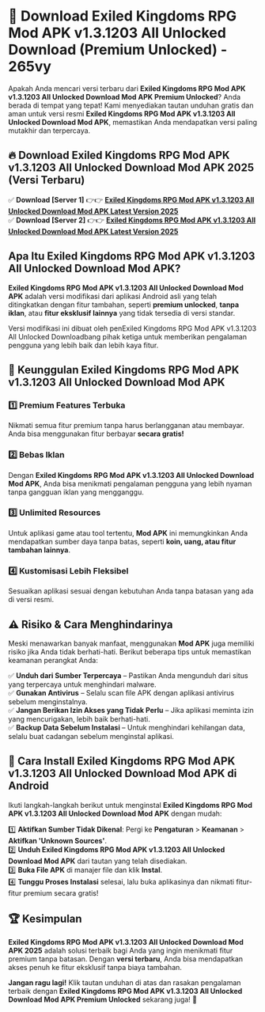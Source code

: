 # 🎯 Download Exiled Kingdoms RPG Mod APK v1.3.1203 All Unlocked Download (Premium Unlocked) -  265vy

Apakah Anda mencari versi terbaru dari **Exiled Kingdoms RPG Mod APK v1.3.1203 All Unlocked Download Mod APK Premium Unlocked**? Anda berada di tempat yang tepat! Kami menyediakan tautan unduhan gratis dan aman untuk versi resmi **Exiled Kingdoms RPG Mod APK v1.3.1203 All Unlocked Download Mod APK**, memastikan Anda mendapatkan versi paling mutakhir dan terpercaya.

## 🔥 Download Exiled Kingdoms RPG Mod APK v1.3.1203 All Unlocked Download Mod APK 2025 (Versi Terbaru)

✅ **Download [Server 1]** 👉👉 [**Exiled Kingdoms RPG Mod APK v1.3.1203 All Unlocked Download Mod APK Latest Version 2025**](https://momento.my/?title=Exiled_Kingdoms_RPG_Mod_APK_v1.3.1203_All_Unlocked_Download)  
✅ **Download [Server 2]** 👉👉 [**Exiled Kingdoms RPG Mod APK v1.3.1203 All Unlocked Download Mod APK Latest Version 2025**](https://momento.my/?title=Exiled_Kingdoms_RPG_Mod_APK_v1.3.1203_All_Unlocked_Download)  

## Apa Itu Exiled Kingdoms RPG Mod APK v1.3.1203 All Unlocked Download Mod APK?

**Exiled Kingdoms RPG Mod APK v1.3.1203 All Unlocked Download Mod APK** adalah versi modifikasi dari aplikasi Android asli yang telah ditingkatkan dengan fitur tambahan, seperti **premium unlocked**, **tanpa iklan**, atau **fitur eksklusif lainnya** yang tidak tersedia di versi standar.

Versi modifikasi ini dibuat oleh penExiled Kingdoms RPG Mod APK v1.3.1203 All Unlocked Downloadbang pihak ketiga untuk memberikan pengalaman pengguna yang lebih baik dan lebih kaya fitur.

## 🎯 Keunggulan Exiled Kingdoms RPG Mod APK v1.3.1203 All Unlocked Download Mod APK

### 1️⃣ Premium Features Terbuka
Nikmati semua fitur premium tanpa harus berlangganan atau membayar. Anda bisa menggunakan fitur berbayar **secara gratis!**

### 2️⃣ Bebas Iklan
Dengan **Exiled Kingdoms RPG Mod APK v1.3.1203 All Unlocked Download Mod APK**, Anda bisa menikmati pengalaman pengguna yang lebih nyaman tanpa gangguan iklan yang mengganggu.

### 3️⃣ Unlimited Resources
Untuk aplikasi game atau tool tertentu, **Mod APK** ini memungkinkan Anda mendapatkan sumber daya tanpa batas, seperti **koin, uang, atau fitur tambahan lainnya**.

### 4️⃣ Kustomisasi Lebih Fleksibel
Sesuaikan aplikasi sesuai dengan kebutuhan Anda tanpa batasan yang ada di versi resmi.

## ⚠️ Risiko & Cara Menghindarinya

Meski menawarkan banyak manfaat, menggunakan **Mod APK** juga memiliki risiko jika Anda tidak berhati-hati. Berikut beberapa tips untuk memastikan keamanan perangkat Anda:

✅ **Unduh dari Sumber Terpercaya** – Pastikan Anda mengunduh dari situs yang terpercaya untuk menghindari malware.  
✅ **Gunakan Antivirus** – Selalu scan file APK dengan aplikasi antivirus sebelum menginstalnya.  
✅ **Jangan Berikan Izin Akses yang Tidak Perlu** – Jika aplikasi meminta izin yang mencurigakan, lebih baik berhati-hati.  
✅ **Backup Data Sebelum Instalasi** – Untuk menghindari kehilangan data, selalu buat cadangan sebelum menginstal aplikasi.

## 📌 Cara Install Exiled Kingdoms RPG Mod APK v1.3.1203 All Unlocked Download Mod APK di Android

Ikuti langkah-langkah berikut untuk menginstal **Exiled Kingdoms RPG Mod APK v1.3.1203 All Unlocked Download Mod APK** dengan mudah:

1️⃣ **Aktifkan Sumber Tidak Dikenal**: Pergi ke **Pengaturan** > **Keamanan** > **Aktifkan 'Unknown Sources'**.  
2️⃣ **Unduh Exiled Kingdoms RPG Mod APK v1.3.1203 All Unlocked Download Mod APK** dari tautan yang telah disediakan.  
3️⃣ **Buka File APK** di manajer file dan klik **Instal**.  
4️⃣ **Tunggu Proses Instalasi** selesai, lalu buka aplikasinya dan nikmati fitur-fitur premium secara gratis!

## 🏆 Kesimpulan

**Exiled Kingdoms RPG Mod APK v1.3.1203 All Unlocked Download Mod APK 2025** adalah solusi terbaik bagi Anda yang ingin menikmati fitur premium tanpa batasan. Dengan **versi terbaru**, Anda bisa mendapatkan akses penuh ke fitur eksklusif tanpa biaya tambahan.

**Jangan ragu lagi!** Klik tautan unduhan di atas dan rasakan pengalaman terbaik dengan **Exiled Kingdoms RPG Mod APK v1.3.1203 All Unlocked Download Mod APK Premium Unlocked** sekarang juga! 🚀
